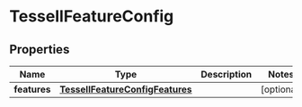 

# TessellFeatureConfig


## Properties

Name | Type | Description | Notes
------------ | ------------- | ------------- | -------------
**features** | [**TessellFeatureConfigFeatures**](TessellFeatureConfigFeatures.md) |  |  [optional]



